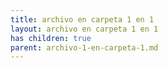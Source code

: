 ```yaml
---
title: archivo en carpeta 1 en 1
layout: archivo en carpeta 1 en 1
has children: true
parent: archivo-1-en-carpeta-1.md
---
```

